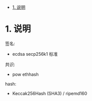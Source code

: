 <!-- TOC -->

- [1. 说明](#1-说明)

<!-- /TOC -->

# 1. 说明

签名:
* ecdsa secp256k1 标准

共识:
* pow ethhash

hash:
* Keccak256Hash (SHA3) / ripemd160


